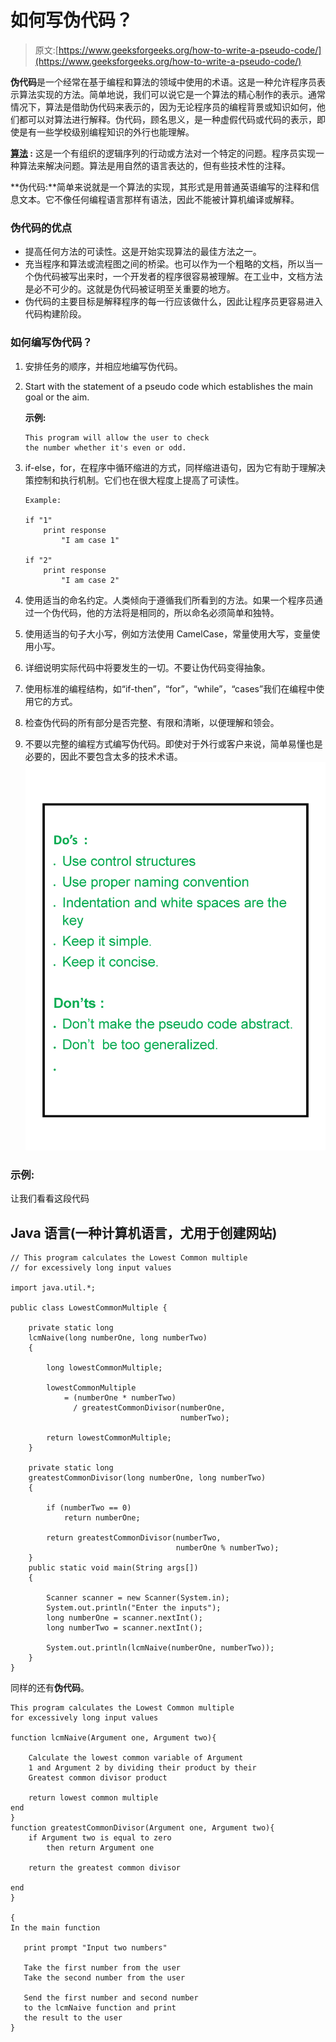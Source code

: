 # 如何写伪代码？

> 原文:[https://www.geeksforgeeks.org/how-to-write-a-pseudo-code/](https://www.geeksforgeeks.org/how-to-write-a-pseudo-code/)

**伪代码**是一个经常在基于编程和算法的领域中使用的术语。这是一种允许程序员表示算法实现的方法。简单地说，我们可以说它是一个算法的精心制作的表示。通常情况下，算法是借助伪代码来表示的，因为无论程序员的编程背景或知识如何，他们都可以对算法进行解释。伪代码，顾名思义，是一种虚假代码或代码的表示，即使是有一些学校级别编程知识的外行也能理解。

**[算法](https://www.geeksforgeeks.org/fundamentals-of-algorithms/) :** 这是一个有组织的逻辑序列的行动或方法对一个特定的问题。程序员实现一种算法来解决问题。算法是用自然的语言表达的，但有些技术性的注释。

**伪代码:**简单来说就是一个算法的实现，其形式是用普通英语编写的注释和信息文本。它不像任何编程语言那样有语法，因此不能被计算机编译或解释。

### 伪代码的优点

*   提高任何方法的可读性。这是开始实现算法的最佳方法之一。
*   充当程序和算法或流程图之间的桥梁。也可以作为一个粗略的文档，所以当一个伪代码被写出来时，一个开发者的程序很容易被理解。在工业中，文档方法是必不可少的。这就是伪代码被证明至关重要的地方。
*   伪代码的主要目标是解释程序的每一行应该做什么，因此让程序员更容易进入代码构建阶段。

### 如何编写伪代码？

1.  安排任务的顺序，并相应地编写伪代码。
2.  Start with the statement of a pseudo code which establishes the main goal or the aim.

    **示例:**

    ```
    This program will allow the user to check
    the number whether it's even or odd.
    ```

3.  if-else，for，在程序中循环缩进的方式，同样缩进语句，因为它有助于理解决策控制和执行机制。它们也在很大程度上提高了可读性。

    ```
    Example:

    if "1"
        print response
            "I am case 1"

    if "2"
        print response
            "I am case 2"

    ```

4.  使用适当的命名约定。人类倾向于遵循我们所看到的方法。如果一个程序员通过一个伪代码，他的方法将是相同的，所以命名必须简单和独特。
5.  使用适当的句子大小写，例如方法使用 CamelCase，常量使用大写，变量使用小写。
6.  详细说明实际代码中将要发生的一切。不要让伪代码变得抽象。
7.  使用标准的编程结构，如“if-then”，“for”，“while”，“cases”我们在编程中使用它的方式。
8.  检查伪代码的所有部分是否完整、有限和清晰，以便理解和领会。
9.  不要以完整的编程方式编写伪代码。即使对于外行或客户来说，简单易懂也是必要的，因此不要包含太多的技术术语。![ Dos and Don'ts in  Pseudo Code Writing](img/dc7ae9e2961d96122ce8f15948312b0d.png)

### 示例:

让我们看看这段代码

## Java 语言(一种计算机语言，尤用于创建网站)

```
// This program calculates the Lowest Common multiple
// for excessively long input values

import java.util.*;

public class LowestCommonMultiple {

    private static long
    lcmNaive(long numberOne, long numberTwo)
    {

        long lowestCommonMultiple;

        lowestCommonMultiple
            = (numberOne * numberTwo)
              / greatestCommonDivisor(numberOne,
                                      numberTwo);

        return lowestCommonMultiple;
    }

    private static long
    greatestCommonDivisor(long numberOne, long numberTwo)
    {

        if (numberTwo == 0)
            return numberOne;

        return greatestCommonDivisor(numberTwo,
                                     numberOne % numberTwo);
    }
    public static void main(String args[])
    {

        Scanner scanner = new Scanner(System.in);
        System.out.println("Enter the inputs");
        long numberOne = scanner.nextInt();
        long numberTwo = scanner.nextInt();

        System.out.println(lcmNaive(numberOne, numberTwo));
    }
}
```

同样的还有**伪代码**。

```
This program calculates the Lowest Common multiple 
for excessively long input values

function lcmNaive(Argument one, Argument two){

    Calculate the lowest common variable of Argument
    1 and Argument 2 by dividing their product by their
    Greatest common divisor product

    return lowest common multiple
end
}
function greatestCommonDivisor(Argument one, Argument two){
    if Argument two is equal to zero
        then return Argument one

    return the greatest common divisor

end
}

{
In the main function

   print prompt "Input two numbers"

   Take the first number from the user
   Take the second number from the user

   Send the first number and second number 
   to the lcmNaive function and print
   the result to the user   
}
```